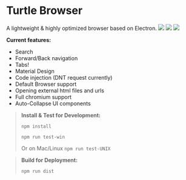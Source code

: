 **Turtle Browser**
=====
A lightweight & highly optimized browser based on Electron.
![](http://g.recordit.co/W7l6Sy1MDo.gif)
![](http://g.recordit.co/UQBiuUa0W4.gif)
![](http://g.recordit.co/v8B8tbPFtm.gif)

**Current features:**


 - Search
 - Forward/Back navigation
 - Tabs!
 - Material Design
 - Code injection (DNT request currently)
 - Default Browser support
 - Opening external html files and urls
 - Full chromium support
 - Auto-Collapse UI components
 

>  **Install & Test for Development:**   	
>  
>  `npm install`
>
>  `npm run test-win`
>
>  Or on Mac/Linux
>  `npm run test-UNIX`

>  **Build for Deployment:**   	
>
>  `npm run dist`

